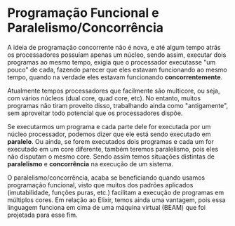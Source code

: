 # Programação Funcional e Paralelismo/Concorrência

A ideia de programação concorrente não é nova, e até algum tempo atrás os processadores possuíam apenas um núcleo, sendo assim, executar dois programas ao mesmo tempo, exigia que o processador executasse "um pouco" de cada, fazendo parecer que eles estavam funcionando ao mesmo tempo, quando na verdade eles estavam funcionando __concorrentemente__.

Atualmente tempos processadores que facilmente são multicore, ou seja, com vários núcleos (dual core, quad core, etc). No entanto, muitos programas não tiram proveito disso, trabalhando ainda como "antigamente", sem aproveitar todo potencial que os processadores dispõe.

Se executarmos um programa e cada parte dele for executada por um núcleo processador, podemos dizer que ele está sendo executado em __paralelo__.
Ou ainda, se forem executados dois programas e cada um for executado em um core diferente, também teremos paralelismo, pois eles não disputam o mesmo core. Sendo assim temos situações distintas de __paralelismo__ e __concorrência__ na execução de um sistema.

O paralelismo/concorrência, acaba se beneficiando quando usamos programação funcional, visto que muitos dos padrões aplicados (imutabilidade, funções puras, etc.) facilitam a execução de programas em múltiplos cores. Em relação ao Elixir, temos ainda uma vantagem, pois essa linguagem funciona em cima de uma máquina virtual (BEAM) que foi projetada para esse fim.
